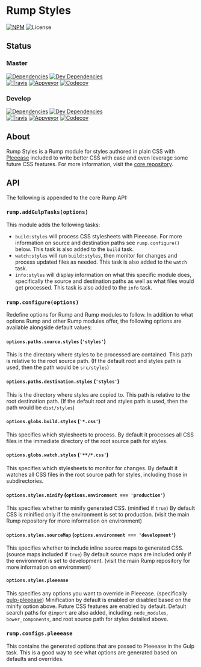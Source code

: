 # Rump Styles
[![NPM](http://img.shields.io/npm/v/rump-styles.svg?style=flat-square)](https://www.npmjs.org/package/rump-styles)
![License](http://img.shields.io/npm/l/rump-styles.svg?style=flat-square)


## Status

### Master
[![Dependencies](http://img.shields.io/david/rumps/styles.svg?style=flat-square)](https://david-dm.org/rumps/styles)
[![Dev Dependencies](http://img.shields.io/david/dev/rumps/styles.svg?style=flat-square)](https://david-dm.org/rumps/styles#info=devDependencies)
<br>
[![Travis](http://img.shields.io/travis/rumps/styles.svg?style=flat-square&label=travis)](https://travis-ci.org/rumps/styles)
[![Appveyor](http://img.shields.io/appveyor/ci/jupl/rump-styles.svg?style=flat-square&label=appveyor)](https://ci.appveyor.com/project/jupl/rump-styles)
[![Codecov](http://img.shields.io/codecov/c/github/rumps/styles.svg?style=flat-square&label=codecov)](https://codecov.io/github/rumps/styles?view=all)

### Develop
[![Dependencies](http://img.shields.io/david/rumps/styles/develop.svg?style=flat-square)](https://david-dm.org/rumps/styles/develop)
[![Dev Dependencies](http://img.shields.io/david/dev/rumps/styles/develop.svg?style=flat-square)](https://david-dm.org/rumps/styles/develop#info=devDependencies)
<br>
[![Travis](http://img.shields.io/travis/rumps/styles/develop.svg?style=flat-square&label=travis)](https://travis-ci.org/rumps/styles)
[![Appveyor](http://img.shields.io/appveyor/ci/jupl/rump-styles/develop.svg?style=flat-square&label=appveyor)](https://ci.appveyor.com/project/jupl/rump-styles)
[![Codecov](http://img.shields.io/codecov/c/github/rumps/styles/develop.svg?style=flat-square&label=codecov)](https://codecov.io/github/rumps/styles?branch=develop&view=all)


## About
Rump Styles is a Rump module for styles authored in plain CSS with
[Pleeease](http://pleeease.io/) included to write better CSS with ease and even
leverage some future CSS features. For more information, visit the
[core repository](https://github.com/rumps/core).


## API
The following is appended to the core Rump API:

### `rump.addGulpTasks(options)`
This module adds the following tasks:

- `build:styles` will process CSS stylesheets with Pleeease. For more
information on source and destination paths see `rump.configure()` below. This
task is also added to the `build` task.
- `watch:styles` will run `build:styles`, then monitor for changes and process
updated files as needed. This task is also added to the `watch` task.
- `info:styles` will display information on what this specific module does,
specifically the source and destination paths as well as what files would get
processed. This task is also added to the `info` task.

### `rump.configure(options)`
Redefine options for Rump and Rump modules to follow. In addition to what
options Rump and other Rump modules offer, the following options are
available alongside default values:

#### `options.paths.source.styles` (`'styles'`)
This is the directory where styles to be processed are contained. This path is
relative to the root source path. (If the default root and styles path is used,
then the path would be `src/styles`)

#### `options.paths.destination.styles` (`'styles'`)
This is the directory where styles are copied to. This path is relative to the
root destination path. (If the default root and styles path is used, then the
path would be `dist/styles`)

#### `options.globs.build.styles` (`'*.css'`)
This specifies which stylesheets to process. By default it processes all CSS
files in the immediate directory of the root source path for styles.

#### `options.globs.watch.styles` (`'**/*.css'`)
This specifies which stylesheets to monitor for changes. By default it watches
all CSS files in the root source path for styles, including those in
subdirectories.

#### `options.styles.minify` (`options.environment === 'production'`)
This specifies whether to minify generated CSS. (minified if `true`) By default
CSS is minified only if the environment is set to production. (visit the main
Rump repository for more information on environment)

#### `options.styles.sourceMap` (`options.environment === 'development'`)
This specifies whether to include inline source maps to generated CSS. (source
maps included if `true`) By default source maps are included only if the
environment is set to development. (visit the main Rump repository for more
information on environment)

#### `options.styles.pleeease`
This specifies any options you want to override in Pleeease. (specifically
[gulp-pleeease](https://github.com/danielhusar/gulp-pleeease)) Minification by
default is enabled or disabled based on the minify option above. Future CSS
features are enabled by default. Default search paths for `@import` are also
added, including: `node_modules`, `bower_components`, and root source path for
styles detailed above.

### `rump.configs.pleeease`
This contains the generated options that are passed to Pleeease in the Gulp
task. This is a good way to see what options are generated based on defaults
and overrides.

